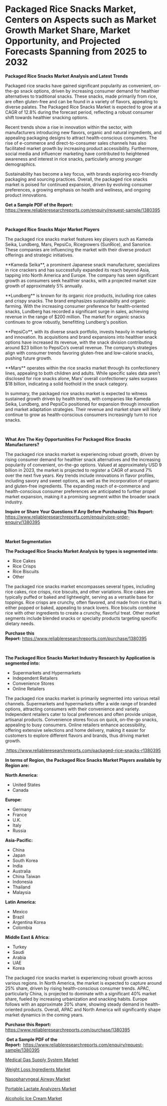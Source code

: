<p><h1>Packaged Rice Snacks Market, Centers on Aspects such as Market Growth Market Share, Market Opportunity, and Projected Forecasts Spanning from 2025 to 2032</h1></p><p><strong>Packaged Rice Snacks Market Analysis and Latest Trends</strong></p>
<p><p>Packaged rice snacks have gained significant popularity as convenient, on-the-go snack options, driven by increasing consumer demand for healthier alternatives to traditional snacks. These snacks, made primarily from rice, are often gluten-free and can be found in a variety of flavors, appealing to diverse palates. The Packaged Rice Snacks Market is expected to grow at a CAGR of 12.8% during the forecast period, reflecting a robust consumer shift towards healthier snacking options.</p><p>Recent trends show a rise in innovation within the sector, with manufacturers introducing new flavors, organic and natural ingredients, and appealing packaging designs to attract health-conscious consumers. The rise of e-commerce and direct-to-consumer sales channels has also facilitated market growth by increasing product accessibility. Furthermore, social media and influencer marketing have contributed to heightened awareness and interest in rice snacks, particularly among younger demographics.</p><p>Sustainability has become a key focus, with brands exploring eco-friendly packaging and sourcing practices. Overall, the packaged rice snacks market is poised for continued expansion, driven by evolving consumer preferences, a growing emphasis on health and wellness, and ongoing product innovations.</p></p>
<p><strong>Get a Sample PDF of the Report:&nbsp;</strong> <a href="https://www.reliableresearchreports.com/enquiry/request-sample/1380395?utm_campaign=12&utm_medium=2&utm_source=Github&utm_content=ia&utm_term=07042025&utm_id=packaged-rice-snacks">https://www.reliableresearchreports.com/enquiry/request-sample/1380395</a></p>
<p>&nbsp;</p>
<p><strong>Packaged Rice Snacks Major Market Players</strong></p>
<p><p>The packaged rice snacks market features key players such as Kameda Seika, Lundberg, Mars, PepsiCo, Ricegrowers (SunRice), and Sanorice. These companies are influencing the market with their diverse product offerings and strategic initiatives.</p><p>**Kameda Seika**, a prominent Japanese snack manufacturer, specializes in rice crackers and has successfully expanded its reach beyond Asia, tapping into North America and Europe. The company has seen significant growth as consumers seek healthier snacks, with a projected market size growth of approximately 5% annually.</p><p>**Lundberg** is known for its organic rice products, including rice cakes and crispy snacks. The brand emphasizes sustainability and organic farming. With the increasing consumer preference for health-oriented snacks, Lundberg has recorded a significant surge in sales, achieving revenue in the range of $200 million. The market for organic snacks continues to grow robustly, benefitting Lundberg's position.</p><p>**PepsiCo**, with its diverse snack portfolio, invests heavily in marketing and innovation. Its acquisitions and brand expansions into healthier snack options have increased its revenue, with the snack division contributing around $23 billion to PepsiCo’s overall revenue. The company’s strategies align with consumer trends favoring gluten-free and low-calorie snacks, pushing future growth.</p><p>**Mars** operates within the rice snacks market through its confectionery lines, appealing to both children and adults. While specific sales data aren’t disclosed for rice snacks alone, Mars’ overall confectionery sales surpass $18 billion, indicating a solid foothold in the snack category.</p><p>In summary, the packaged rice snacks market is expected to witness sustained growth driven by health trends, with companies like Kameda Seika, Lundberg, and PepsiCo positioned for expansion through innovation and market adaptation strategies. Their revenue and market share will likely continue to grow as health-conscious consumers increasingly turn to rice snacks.</p></p>
<p>&nbsp;</p>
<p><strong>What Are The Key Opportunities For Packaged Rice Snacks Manufacturers?</strong></p>
<p><p>The packaged rice snacks market is experiencing robust growth, driven by rising consumer demand for healthier snack alternatives and the increasing popularity of convenient, on-the-go options. Valued at approximately USD 9 billion in 2023, the market is projected to register a CAGR of around 7% over the next five years. Key trends include innovations in flavor profiles, including savory and sweet options, as well as the incorporation of organic and gluten-free ingredients. The expanding reach of e-commerce and health-conscious consumer preferences are anticipated to further propel market expansion, making it a promising segment within the broader snack industry.</p></p>
<p><strong>Inquire or Share Your Questions If Any Before Purchasing This Report:</strong> <a href="https://www.reliableresearchreports.com/enquiry/pre-order-enquiry/1380395?utm_campaign=12&utm_medium=2&utm_source=Github&utm_content=ia&utm_term=07042025&utm_id=packaged-rice-snacks">https://www.reliableresearchreports.com/enquiry/pre-order-enquiry/1380395</a></p>
<p>&nbsp;</p>
<p><strong>Market Segmentation</strong></p>
<p><strong>The Packaged Rice Snacks Market Analysis by types is segmented into:</strong></p>
<p><ul><li>Rice Cakes</li><li>Rice Crisps</li><li>Rice Biscuits</li><li>Other</li></ul></p>
<p><p>The packaged rice snacks market encompasses several types, including rice cakes, rice crisps, rice biscuits, and other variations. Rice cakes are typically puffed or baked and lightweight, serving as a versatile base for toppings. Rice crisps are crunchy, often flavored, and made from rice that is either popped or baked, appealing to snack lovers. Rice biscuits combine rice with other ingredients to create a crunchy, flavorful treat. Other market segments include blended snacks or specialty products targeting specific dietary needs.</p></p>
<p><strong>Purchase this Report:&nbsp;</strong><a href="https://www.reliableresearchreports.com/purchase/1380395?utm_campaign=12&utm_medium=2&utm_source=Github&utm_content=ia&utm_term=07042025&utm_id=packaged-rice-snacks">https://www.reliableresearchreports.com/purchase/1380395</a></p>
<p>&nbsp;</p>
<p><strong>The Packaged Rice Snacks Market Industry Research by Application is segmented into:</strong></p>
<p><ul><li>Supermarkets and Hypermarkets</li><li>Independent Retailers</li><li>Convenience Stores</li><li>Online Retailers</li></ul></p>
<p><p>The packaged rice snacks market is primarily segmented into various retail channels. Supermarkets and hypermarkets offer a wide range of branded options, attracting consumers with their convenience and variety. Independent retailers cater to local preferences and often provide unique, artisanal products. Convenience stores focus on quick, on-the-go snacks, appealing to busy consumers. Online retailers enhance accessibility, offering extensive selections and home delivery, making it easier for customers to explore different flavors and brands, thus driving market growth.</p></p>
<p><a href="https://www.reliableresearchreports.com/packaged-rice-snacks-r1380395?utm_campaign=12&utm_medium=2&utm_source=Github&utm_content=ia&utm_term=07042025&utm_id=packaged-rice-snacks">&nbsp;https://www.reliableresearchreports.com/packaged-rice-snacks-r1380395</a></p>
<p><strong>In terms of Region, the Packaged Rice Snacks Market Players available by Region are:</strong></p>
<p>
    <p> <strong> North America: </strong>
        <ul>
            <li>United States</li>
            <li>Canada</li>
        </ul>
        </p> 
    <p> <strong> Europe: </strong>
        <ul>
            <li>Germany</li>
            <li>France</li>
            <li>U.K.</li>
            <li>Italy</li>
            <li>Russia</li>
        </ul>
        </p> 
    <p> <strong> Asia-Pacific: </strong>
        <ul>
            <li>China</li>
            <li>Japan</li>
            <li>South Korea</li>
            <li>India</li>
            <li>Australia</li>
            <li>China Taiwan</li>
            <li>Indonesia</li>
            <li>Thailand</li>
            <li>Malaysia</li>
        </ul>
        </p> 
    <p> <strong> Latin America: </strong>
        <ul>
            <li>Mexico</li>
            <li>Brazil</li>
            <li>Argentina Korea</li>
            <li>Colombia</li>
        </ul>
        </p> 
    <p> <strong> Middle East & Africa: </strong>
        <ul>
            <li>Turkey</li>
            <li>Saudi</li>
            <li>Arabia</li>
            <li>UAE</li>
            <li>Korea</li>
        </ul>
    </p>
    </p>
<p><p>The packaged rice snacks market is experiencing robust growth across various regions. In North America, the market is expected to capture around 25% share, driven by rising health-conscious consumer trends. APAC, particularly China, is projected to dominate with a significant 40% market share, fueled by increasing urbanization and snacking habits. Europe follows with an approximate 20% share, showing steady demand in health-oriented products. Overall, APAC and North America will significantly shape market dynamics in the coming years.</p></p>
<p><strong>Purchase this Report: </strong><a href="https://www.reliableresearchreports.com/purchase/1380395?utm_campaign=12&utm_medium=2&utm_source=Github&utm_content=ia&utm_term=07042025&utm_id=packaged-rice-snacks">https://www.reliableresearchreports.com/purchase/1380395</a></p>
<p>&nbsp;<strong>Get a Sample PDF of the Report:&nbsp;&nbsp;</strong><a href="https://www.reliableresearchreports.com/enquiry/request-sample/1380395?utm_campaign=12&utm_medium=2&utm_source=Github&utm_content=ia&utm_term=07042025&utm_id=packaged-rice-snacks">https://www.reliableresearchreports.com/enquiry/request-sample/1380395</a></p>
<p><strong></strong></p>
<p><p><a href="https://www.linkedin.com/pulse/current-valuation-of12-cagr-report-provides-thorough-study-yhpee?utm_campaign=12&utm_medium=2&utm_source=Github&utm_content=ia&utm_term=07042025&utm_id=packaged-rice-snacks">Medical Gas Supply System Market</a></p><p><a href="https://github.com/haajipauget/Market-Research-Report-List-1/blob/main/weight-loss-ingredients-market.md?utm_campaign=12&utm_medium=2&utm_source=Github&utm_content=ia&utm_term=07042025&utm_id=packaged-rice-snacks">Weight Loss Ingredients Market</a></p><p><a href="https://www.linkedin.com/pulse/market-trends-nasopharyngeal-airway-industry-current-size-share-kmskf?utm_campaign=12&utm_medium=2&utm_source=Github&utm_content=ia&utm_term=07042025&utm_id=packaged-rice-snacks">Nasopharyngeal Airway Market</a></p><p><a href="https://www.linkedin.com/pulse/complete-swot-analysis-portable-lactate-analyzers-market-plakf?utm_campaign=12&utm_medium=2&utm_source=Github&utm_content=ia&utm_term=07042025&utm_id=packaged-rice-snacks">Portable Lactate Analyzers Market</a></p><p><a href="https://github.com/zappasuccofz/Market-Research-Report-List-1/blob/main/alcoholic-ice-cream-market.md?utm_campaign=12&utm_medium=2&utm_source=Github&utm_content=ia&utm_term=07042025&utm_id=packaged-rice-snacks">Alcoholic Ice Cream Market</a></p></p>